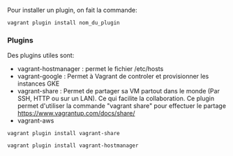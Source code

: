 Pour installer un plugin, on fait la commande:   
```
vagrant plugin install nom_du_plugin
```

### Plugins ###
Des plugins utiles sont:
* vagrant-hostmanager : permet le fichier /etc/hosts 
* vagrant-google : Permet à Vagrant de controler et provisionner les instances GKE
* vagrant-share : Permet de partager sa VM partout dans le monde (Par SSH, HTTP ou sur un LAN). Ce qui facilite la collaboration. Ce plugin permet d'utiliser la commande "vagrant share" pour effectuer le partage https://www.vagrantup.com/docs/share/
* vagrant-aws

```
vagrant plugin install vagrant-share
```
```
vagrant plugin install vagrant-hostmanager
```
